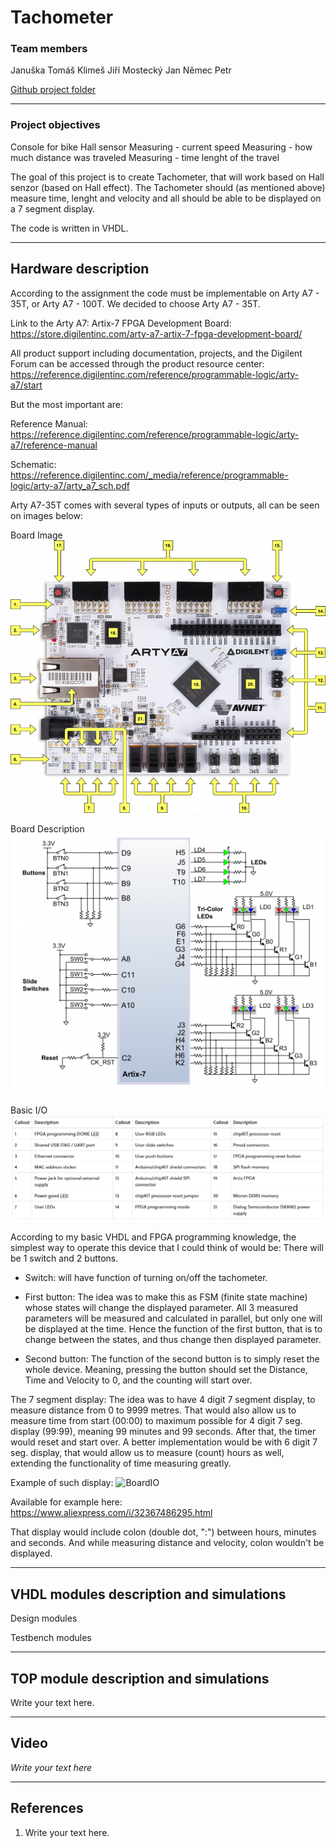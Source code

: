 # Tachometer

### Team members

Januška Tomáš
Klimeš Jiří
Mostecký Jan
Němec Petr

[Github project folder]( https://github.com/JanMostecky/Digital-electronics-1/tree/main/project)



-----------------------------------
### Project objectives

Console for bike
Hall sensor
Measuring - current speed
Measuring - how much distance was traveled
Measuring - time lenght of the travel

The goal of this project is to create Tachometer, that will work based on Hall senzor (based on Hall effect).
The Tachometer should (as mentioned above) measure time, lenght and velocity and all should be able to be displayed on a 7 segment display.

The code is written in VHDL.


-----------------------------------
## Hardware description

According to the assignment the code must be implementable on Arty A7 - 35T, or Arty A7 - 100T. We decided to choose Arty A7 - 35T.

Link to the Arty A7: Artix-7 FPGA Development Board:
https://store.digilentinc.com/arty-a7-artix-7-fpga-development-board/

All product support including documentation, projects, and the Digilent Forum can be accessed through the product resource center:
https://reference.digilentinc.com/reference/programmable-logic/arty-a7/start



But the most important are:

Reference Manual:
https://reference.digilentinc.com/reference/programmable-logic/arty-a7/reference-manual

Schematic:
https://reference.digilentinc.com/_media/reference/programmable-logic/arty-a7/arty_a7_sch.pdf



Arty A7-35T comes with several types of inputs or outputs, all can be seen on images below:

Board Image
![BoardImage](https://github.com/JanMostecky/Digital-electronics-1/blob/main/project/pictures/Arty_A7_Board.PNG)

Board Description
![BoardDescription](https://github.com/JanMostecky/Digital-electronics-1/blob/main/project/pictures/Basic_IO.PNG)

Basic I/O
![BoardIO](https://github.com/JanMostecky/Digital-electronics-1/blob/main/project/pictures/Board_Description.png)



According to my basic VHDL and FPGA programming knowledge, the simplest way to operate this device that I could think of would be:
There will be 1 switch and 2 buttons.

- Switch: will have function of turning on/off the tachometer.

- First button:
The idea was to make this as FSM (finite state machine) whose states will change the displayed parameter.
All 3 measured parameters will be measured and calculated in parallel, but only one will be displayed at the time.
Hence the function of the first button, that is to change between the states, and thus change then displayed parameter.

- Second button:
The function of the second button is to simply reset the whole device.
Meaning, pressing the button should set the Distance, Time and Velocity to 0, and the counting will start over.



The 7 segment display:
The idea was to have 4 digit 7 segment display, to measure distance from 0 to 9999 metres.
That would also allow us to measure time from start (00:00) to maximum possible for 4 digit 7 seg. display (99:99), meaning 99 minutes and 99 seconds.
After that, the timer would reset and start over.
A better implementation would be with 6 digit 7 seg. display, that would allow us to measure (count) hours as well, extending the functionality of time measuring greatly.

Example of such display:
![BoardIO](Images/6Dig_7Seg_Display.PNG)

Available for example here:
https://www.aliexpress.com/i/32367486295.html

That display would include colon (double dot, ":") between hours, minutes and seconds.
And while measuring distance and velocity, colon wouldn't be displayed.




-----------------------------------
## VHDL modules description and simulations

Design modules






Testbench modules


-----------------------------------
## TOP module description and simulations

Write your text here.



-----------------------------------
## Video

*Write your text here*



-----------------------------------
## References

   1. Write your text here.
